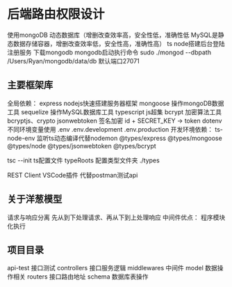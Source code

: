 # 后端路由权限设计

使用mongoDB 动态数据库（增删改查效率高，安全性低，准确性低 MySQL是静态数据存储容器，增删改查效率低，安全性高，准确性高） ts node搭建后台登陆注册服务
下载mongodb
mongodb启动执行命令 sudo ./mongod --dbpath /Users/Ryan/mongodb/data/db  默认端口27071

## 主要框架库

全局依赖：
express nodejs快速搭建服务器框架
mongoose 操作mongoDB数据工具  sequelize 操作MySQL数据库工具
typescript js超集
bcrypt 加密算法工具 bcryptjs、crypto
jsonwebtoken 签名加密 id + SECRET_KEY -> token
dotenv  不同环境变量使用 .env .env.development .env.production
开发环境依赖：
ts-node-env 监听ts动态编译代替nodemon
@types/express
@types/mongoose
@types/node
@types/jsonwebtoken
@types/bcrypt

tsc --init ts配置文件  typeRoots 配置类型文件夹 ./types

REST Client VSCode插件 代替postman测试api

## 关于洋葱模型

请求与响应分离 先从到下处理请求、再从下到上处理响应
中间件优点： 程序模块化执行

## 项目目录

api-test 接口测试
controllers 接口服务逻辑
middlewares 中间件
model 数据操作相关
routers 接口路由地址
schema 数据库表操作
